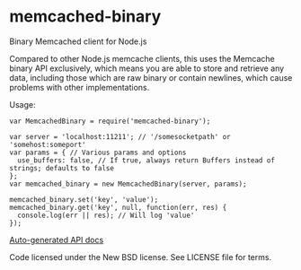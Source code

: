 memcached-binary
================

Binary Memcached client for Node.js

Compared to other Node.js memcache clients, this uses the Memcache binary API exclusively, which means you are able to store and retrieve any data, including those which are raw binary or contain newlines, which cause problems with other implementations.

Usage:
```
var MemcachedBinary = require('memcached-binary');

var server = 'localhost:11211'; // '/somesocketpath' or 'somehost:someport'
var params = { // Various params and options
  use_buffers: false, // If true, always return Buffers instead of strings; defaults to false
};
var memcached_binary = new MemcachedBinary(server, params);

memcached_binary.set('key', 'value');
memcached_binary.get('key', null, function(err, res) {
  console.log(err || res); // Will log 'value'
});
```

[Auto-generated API docs](https://jimbly.github.io/memcached-binary/docs/classes/MemcachedBinaryClient.html)

Code licensed under the New BSD license. See LICENSE file for terms.
